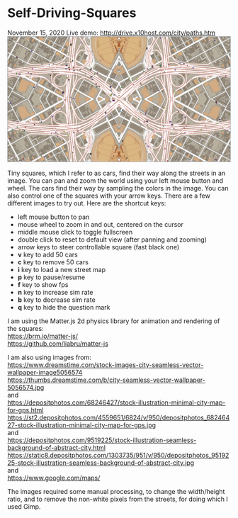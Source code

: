 # Self-Driving-Squares

November 15, 2020
Live demo: http://drive.x10host.com/city/paths.htm  
[![screenshot](https://github.com/thismain/Self-Driving-Squares/blob/main/screenshot2.png?raw=true)](http://drive.x10host.com/city/paths.htm)  
  
Tiny squares, which I refer to as cars, find their way along the streets in an image. You can pan and zoom the world using your left mouse button and wheel. The cars find their way by sampling the colors in the image. You can also control one of the squares with your arrow keys. There are a few different images to try out. Here are the shortcut keys: 
<ul>
<li>left mouse button to pan</li>
<li>mouse wheel to zoom in and out, centered on the cursor</li>
<li>middle mouse click to toggle fullscreen</li>
<li>double click to reset to default view (after panning and zooming)</li>
<li>arrow keys to steer controllable square (fast black one)</li>
  <li><strong>v</strong> key to add 50 cars</li>
<li><strong>c</strong> key to remove 50 cars</li>
<li><strong>i</strong> key to load a new street map</li>
<li><strong>p</strong> key to pause/resume</li>
<li><strong>f</strong> key to show fps</li>
<li><strong>n</strong> key to increase sim rate</li>
<li><strong>b</strong> key to decrease sim rate</li>
<li><strong>q</strong> key to hide the question mark</li>
</ul>
  
I am using the Matter.js  2d physics library for animation and rendering of the squares:  
https://brm.io/matter-js/  
https://github.com/liabru/matter-js  
  
I am also using images from:  
https://www.dreamstime.com/stock-images-city-seamless-vector-wallpaper-image5056574  
https://thumbs.dreamstime.com/b/city-seamless-vector-wallpaper-5056574.jpg  
and  
https://depositphotos.com/68246427/stock-illustration-minimal-city-map-for-gps.html  
https://st2.depositphotos.com/4559651/6824/v/950/depositphotos_68246427-stock-illustration-minimal-city-map-for-gps.jpg  
and  
https://depositphotos.com/9519225/stock-illustration-seamless-background-of-abstract-city.html  
https://static8.depositphotos.com/1303735/951/v/950/depositphotos_9519225-stock-illustration-seamless-background-of-abstract-city.jpg  
and  
https://www.google.com/maps/  
  
The images required some manual processing, to change the width/height ratio, and to remove the non-white pixels from the streets, for doing which I used Gimp.  
  
